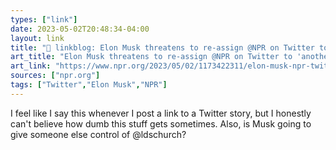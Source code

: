 ```yaml
---
types: ["link"]
date: 2023-05-02T20:48:34-04:00
layout: link
title: "🔗 linkblog: Elon Musk threatens to re-assign @NPR on Twitter to 'another company' : NPR'"
art_title: "Elon Musk threatens to re-assign @NPR on Twitter to 'another company' : NPR"
art_link: "https://www.npr.org/2023/05/02/1173422311/elon-musk-npr-twitter-reassign"
sources: ["npr.org"]
tags: ["Twitter","Elon Musk","NPR"]
---
```

I feel like I say this whenever I post a link to a Twitter story, but I honestly can't believe how dumb this stuff gets sometimes. Also, is Musk going to give someone else control of @ldschurch?  
 
